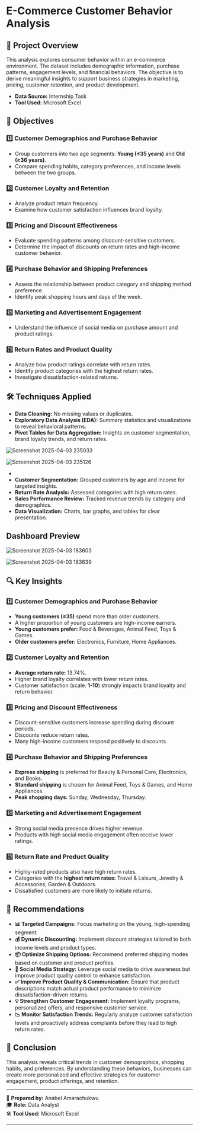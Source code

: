 # E-Commerce Customer Behavior Analysis

## 📌 Project Overview
This analysis explores consumer behavior within an e-commerce environment. The dataset includes demographic information, purchase patterns, engagement levels, and financial behaviors. The objective is to derive meaningful insights to support business strategies in marketing, pricing, customer retention, and product development.

- **Data Source:** Internship Task
- **Tool Used:** Microsoft Excel

## 🎯 Objectives

### 1️⃣ Customer Demographics and Purchase Behavior
- Group customers into two age segments: **Young (≤35 years)** and **Old (≥36 years)**.
- Compare spending habits, category preferences, and income levels between the two groups.

### 2️⃣ Customer Loyalty and Retention
- Analyze product return frequency.
- Examine how customer satisfaction influences brand loyalty.

### 3️⃣ Pricing and Discount Effectiveness
- Evaluate spending patterns among discount-sensitive customers.
- Determine the impact of discounts on return rates and high-income customer behavior.

### 4️⃣ Purchase Behavior and Shipping Preferences
- Assess the relationship between product category and shipping method preference.
- Identify peak shopping hours and days of the week.

### 5️⃣ Marketing and Advertisement Engagement
- Understand the influence of social media on purchase amount and product ratings.

### 6️⃣ Return Rates and Product Quality
- Analyze how product ratings correlate with return rates.
- Identify product categories with the highest return rates.
- Investigate dissatisfaction-related returns.

## 🛠 Techniques Applied
- **Data Cleaning:** No missing values or duplicates.
- **Exploratory Data Analysis (EDA):** Summary statistics and visualizations to reveal behavioral patterns.
- **Pivot Tables for Data Aggregation:** Insights on customer segmentation, brand loyalty trends, and return rates.


![Screenshot 2025-04-03 235033](https://github.com/user-attachments/assets/2a803f27-18ae-4540-83fb-e4bc3e292c34)




![Screenshot 2025-04-03 235126](https://github.com/user-attachments/assets/c41aabc0-f2f3-4b2c-9b69-c48e5bbdf40e)


- 
- **Customer Segmentation:** Grouped customers by age and income for targeted insights.
- **Return Rate Analysis:** Assessed categories with high return rates.
- **Sales Performance Review:** Tracked revenue trends by category and demographics.
- **Data Visualization:** Charts, bar graphs, and tables for clear presentation.

## Dashboard Preview
![Screenshot 2025-04-03 183603](https://github.com/user-attachments/assets/b7ad1855-99fe-4d1e-9654-e9074c5dddc2)



![Screenshot 2025-04-03 183639](https://github.com/user-attachments/assets/f3d37a71-238e-4c15-b437-50e367dfeb2d)


## 🔍 Key Insights

### 1️⃣ Customer Demographics and Purchase Behavior
- **Young customers (≤35)** spend more than older customers.
- A higher proportion of young customers are high-income earners.
- **Young customers prefer:** Food & Beverages, Animal Feed, Toys & Games.
- **Older customers prefer:** Electronics, Furniture, Home Appliances.

### 2️⃣ Customer Loyalty and Retention
- **Average return rate:** 13.74%.
- Higher brand loyalty correlates with lower return rates.
- Customer satisfaction (scale: **1-10**) strongly impacts brand loyalty and return behavior.

### 3️⃣ Pricing and Discount Effectiveness
- Discount-sensitive customers increase spending during discount periods.
- Discounts reduce return rates.
- Many high-income customers respond positively to discounts.

### 4️⃣ Purchase Behavior and Shipping Preferences
- **Express shipping** is preferred for Beauty & Personal Care, Electronics, and Books.
- **Standard shipping** is chosen for Animal Feed, Toys & Games, and Home Appliances.
- **Peak shopping days:** Sunday, Wednesday, Thursday.

### 5️⃣ Marketing and Advertisement Engagement
- Strong social media presence drives higher revenue.
- Products with high social media engagement often receive lower ratings.

### 6️⃣ Return Rate and Product Quality
- Highly-rated products also have high return rates.
- Categories with the **highest return rates:** Travel & Leisure, Jewelry & Accessories, Garden & Outdoors.
- Dissatisfied customers are more likely to initiate returns.

## 📢 Recommendations

- **📊 Targeted Campaigns:** Focus marketing on the young, high-spending segment.
- **💰 Dynamic Discounting:** Implement discount strategies tailored to both income levels and product types.
- **📦 Optimize Shipping Options:** Recommend preferred shipping modes based on customer and product profiles.
- **📣 Social Media Strategy:** Leverage social media to drive awareness but improve product quality control to enhance satisfaction.
- **✅ Improve Product Quality & Communication:** Ensure that product descriptions match actual product performance to minimize dissatisfaction-driven returns.
- **💡 Strengthen Customer Engagement:** Implement loyalty programs, personalized offers, and responsive customer service.
- **📉 Monitor Satisfaction Trends:** Regularly analyze customer satisfaction levels and proactively address complaints before they lead to high return rates.

## 📌 Conclusion
This analysis reveals critical trends in customer demographics, shopping habits, and preferences. By understanding these behaviors, businesses can create more personalized and effective strategies for customer engagement, product offerings, and retention.

---

📌 **Prepared by:** Anabel Amarachukwu  
🎓 **Role:** Data Analyst  
🛠 **Tool Used:** Microsoft Excel  

---



